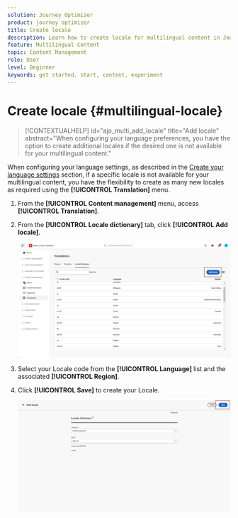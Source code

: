```yaml
---
solution: Journey Optimizer
product: journey optimizer
title: Create locale
description: Learn how to create locale for multilingual content in Journey Optimizer
feature: Multilingual Content
topic: Content Management
role: User
level: Beginner
keywords: get started, start, content, experiment
---
```

# Create locale {#multilingual-locale}

>[!CONTEXTUALHELP]
>id="ajo_multi_add_locale"
>title="Add locale"
>abstract="When configuring your language preferences, you have the option to create additional locales if the desired one is not available for your multilingual content." 

When configuring your language settings, as described in the [Create your language settings](multilingual-manual.md#language-settings) section, if a specific locale is not available for your multilingual content, you have the flexibility to create as many new locales as required using the **[!UICONTROL Translation]** menu.

1. From the **[!UICONTROL Content management]** menu, access **[!UICONTROL Translation]**.

1. From the **[!UICONTROL Locale dictionary]** tab, click **[!UICONTROL Add locale]**.

    ![](assets/locale_1.png)

1. Select your Locale code from the **[!UICONTROL Language]** list and the associated **[!UICONTROL Region]**.

1. Click **[!UICONTROL Save]** to create your Locale.

    ![](assets/locale_2.png)

